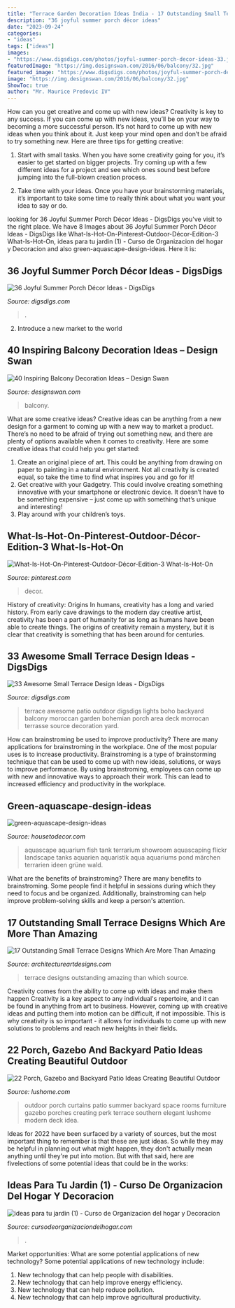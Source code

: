```yaml
---
title: "Terrace Garden Decoration Ideas India - 17 Outstanding Small Terrace Designs Which Are More Than Amazing"
description: "36 joyful summer porch décor ideas"
date: "2023-09-24"
categories:
- "ideas"
tags: ["ideas"]
images:
- "https://www.digsdigs.com/photos/joyful-summer-porch-decor-ideas-33.jpg"
featuredImage: "https://img.designswan.com/2016/06/balcony/32.jpg"
featured_image: "https://www.digsdigs.com/photos/joyful-summer-porch-decor-ideas-33.jpg"
image: "https://img.designswan.com/2016/06/balcony/32.jpg"
ShowToc: true
author: "Mr. Maurice Predovic IV"
---
```



How can you get creative and come up with new ideas?
Creativity is key to any success. If you can come up with new ideas, you’ll be on your way to becoming a more successful person. It’s not hard to come up with new ideas when you think about it. Just keep your mind open and don’t be afraid to try something new. Here are three tips for getting creative:
1. Start with small tasks. When you have some creativity going for you, it’s easier to get started on bigger projects. Try coming up with a few different ideas for a project and see which ones sound best before jumping into the full-blown creation process.

2. Take time with your ideas. Once you have your brainstorming materials, it’s important to take some time to really think about what you want your idea to say or do.

	

		
looking for 36 Joyful Summer Porch Décor Ideas - DigsDigs you've visit to the right place. We have 8 Images about 36 Joyful Summer Porch Décor Ideas - DigsDigs like What-Is-Hot-On-Pinterest-Outdoor-Décor-Edition-3 What-Is-Hot-On, ideas para tu jardin (1) - Curso de Organizacion del hogar y Decoracion and also green-aquascape-design-ideas. Here it is:
		
    
## 36 Joyful Summer Porch Décor Ideas - DigsDigs

<img loading=lazy src="https://www.digsdigs.com/photos/joyful-summer-porch-decor-ideas-33.jpg" onerror="this.onerror=null;this.src='https://tse1.mm.bing.net/th?id=OIP.rGztzf3oE1cAK_uHscaOKAHaJ4&amp;pid=15.1';" alt="36 Joyful Summer Porch Décor Ideas - DigsDigs">

_Source: digsdigs.com_

>. 

	

2. Introduce a new market to the world 

    
## 40 Inspiring Balcony Decoration Ideas – Design Swan

<img loading=lazy src="https://img.designswan.com/2016/06/balcony/32.jpg" onerror="this.onerror=null;this.src='https://tse3.mm.bing.net/th?id=OIP.HbAi7hsFD3kTtsQE9U5s0AHaLI&amp;pid=15.1';" alt="40 Inspiring Balcony Decoration Ideas – Design Swan">

_Source: designswan.com_

>balcony. 

	

What are some creative ideas?
Creative ideas can be anything from a new design for a garment to coming up with a new way to market a product. There’s no need to be afraid of trying out something new, and there are plenty of options available when it comes to creativity. Here are some creative ideas that could help you get started: 
1. Create an original piece of art. This could be anything from drawing on paper to painting in a natural environment. Not all creativity is created equal, so take the time to find what inspires you and go for it! 
2. Get creative with your Gadgetry. This could involve creating something innovative with your smartphone or electronic device. It doesn’t have to be something expensive – just come up with something that’s unique and interesting! 
3. Play around with your children’s toys.

    
## What-Is-Hot-On-Pinterest-Outdoor-Décor-Edition-3 What-Is-Hot-On

<img loading=lazy src="https://i.pinimg.com/736x/06/1e/03/061e0387b8fdc6c6dc3704615740ff33.jpg" onerror="this.onerror=null;this.src='https://tse2.mm.bing.net/th?id=OIP.DVoA8dXyXRiSMgXBq3YnTAHaLF&amp;pid=15.1';" alt="What-Is-Hot-On-Pinterest-Outdoor-Décor-Edition-3 What-Is-Hot-On">

_Source: pinterest.com_

>decor. 

	

History of creativity: Origins
In humans, creativity has a long and varied history. From early cave drawings to the modern day creative artist, creativity has been a part of humanity for as long as humans have been able to create things. The origins of creativity remain a mystery, but it is clear that creativity is something that has been around for centuries.

    
## 33 Awesome Small Terrace Design Ideas - DigsDigs

<img loading=lazy src="http://www.digsdigs.com/photos/awesome-small-terrace-design-ideas-33.jpg" onerror="this.onerror=null;this.src='https://tse1.mm.bing.net/th?id=OIP.y292q7-FCHT_LWydIaFaqQHaJ-&amp;pid=15.1';" alt="33 Awesome Small Terrace Design Ideas - DigsDigs">

_Source: digsdigs.com_

>terrace awesome patio outdoor digsdigs lights boho backyard balcony moroccan garden bohemian porch area deck morrocan terrasse source decoration yard. 

	

How can brainstroming be used to improve productivity?
There are many applications for brainstroming in the workplace. One of the most popular uses is to increase productivity. Brainstroming is a type of brainstorming technique that can be used to come up with new ideas, solutions, or ways to improve performance. By using brainstroming, employees can come up with new and innovative ways to approach their work. This can lead to increased efficiency and productivity in the workplace.

    
## Green-aquascape-design-ideas

<img loading=lazy src="https://housetodecor.com/wp-content/uploads/2020/06/green-aquascape-design-ideas.jpg" onerror="this.onerror=null;this.src='https://tse4.mm.bing.net/th?id=OIP.ywBL8L5_qoVahzXVMnNgSwHaLG&amp;pid=15.1';" alt="green-aquascape-design-ideas">

_Source: housetodecor.com_

>aquascape aquarium fish tank terrarium showroom aquascaping flickr landscape tanks aquarien aquaristik aqua aquariums pond märchen terrarien ideen grüne wald. 

	

What are the benefits of brainstroming?
There are many benefits to brainstroming. Some people find it helpful in sessions during which they need to focus and be organized. Additionally, brainstroming can help improve problem-solving skills and keep a person's attention.

    
## 17 Outstanding Small Terrace Designs Which Are More Than Amazing

<img loading=lazy src="https://www.architectureartdesigns.com/wp-content/uploads/2017/07/6-23-e1501160280768.jpg" onerror="this.onerror=null;this.src='https://tse4.mm.bing.net/th?id=OIP.l7mjQk_OWiqFPBeAPDSiwwHaIr&amp;pid=15.1';" alt="17 Outstanding Small Terrace Designs Which Are More Than Amazing">

_Source: architectureartdesigns.com_

>terrace designs outstanding amazing than which source. 

	

Creativity comes from the ability to come up with ideas and make them happen
Creativity is a key aspect to any individual's repertoire, and it can be found in anything from art to business. However, coming up with creative ideas and putting them into motion can be difficult, if not impossible. This is why creativity is so important - it allows for individuals to come up with new solutions to problems and reach new heights in their fields.

    
## 22 Porch, Gazebo And Backyard Patio Ideas Creating Beautiful Outdoor

<img loading=lazy src="http://www.lushome.com/wp-content/uploads/2013/04/outdoor-rooms-furniture-accessories-patio-ideas-7.jpg" onerror="this.onerror=null;this.src='https://tse1.mm.bing.net/th?id=OIP.szubD3BdBr5ZHJgXvZZRqwHaJ_&amp;pid=15.1';" alt="22 Porch, Gazebo and Backyard Patio Ideas Creating Beautiful Outdoor">

_Source: lushome.com_

>outdoor porch curtains patio summer backyard space rooms furniture gazebo porches creating perk terrace southern elegant lushome modern deck idea. 

	

Ideas for 2022 have been surfaced by a variety of sources, but the most important thing to remember is that these are just ideas. So while they may be helpful in planning out what might happen, they don't actually mean anything until they're put into motion. But with that said, here are fivelections of some potential ideas that could be in the works: 

    
## Ideas Para Tu Jardin (1) - Curso De Organizacion Del Hogar Y Decoracion

<img loading=lazy src="https://cursodeorganizaciondelhogar.com/wp-content/uploads/2016/05/ideas-para-tu-jardin-1.jpg" onerror="this.onerror=null;this.src='https://tse4.mm.bing.net/th?id=OIP.rO40oS_sj-WP54VHpSHBPQHaFj&amp;pid=15.1';" alt="ideas para tu jardin (1) - Curso de Organizacion del hogar y Decoracion">

_Source: cursodeorganizaciondelhogar.com_

>. 

	

Market opportunities: What are some potential applications of new technology?
Some potential applications of new technology include: 
1. New technology that can help people with disabilities. 
2. New technology that can help improve energy efficiency. 
3. New technology that can help reduce pollution. 
4. New technology that can help improve agricultural productivity.

